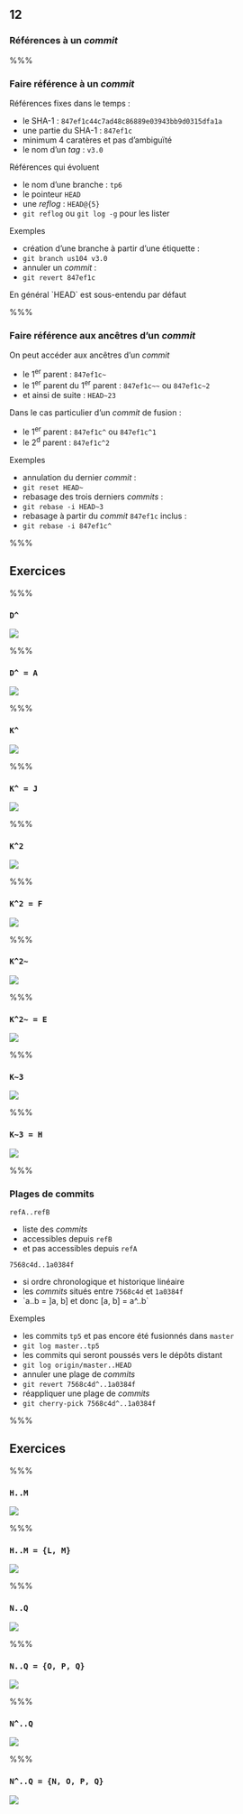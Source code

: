<!-- .slide: data-background-image="images/logo-git.png" data-background-size="600px" class="chapter" -->
## 12
### Références à un *commit*


%%%


<!-- .slide: data-background-image="images/logo-git.png" data-background-size="600px" class="slide" -->
### Faire référence à un *commit*

Références fixes dans le temps :
 - le SHA-1 : `847ef1c44c7ad48c86889e03943bb9d0315dfa1a`
 - une partie du SHA-1 : `847ef1c`
  - minimum 4 caratères et pas d’ambiguïté
 - le nom d’un *tag* : `v3.0`
 
Références qui évoluent
 - le nom d’une branche : `tp6`
 - le pointeur `HEAD`
 - une *reflog* : `HEAD@{5}`
  - `git reflog` ou `git log -g` pour les lister

Exemples
 - création d’une branche à partir d’une étiquette :
  - `git branch us104 v3.0`
 - annuler un *commit* :
  - `git revert 847ef1c`

<!-- .element: class="icon idea" -->En général `HEAD` est sous-entendu par défaut


%%%


<!-- .slide: data-background-image="images/logo-git.png" data-background-size="600px" class="slide" -->
### Faire référence aux ancêtres d’un *commit*

On peut accéder aux ancêtres d’un *commit*
 - le 1<sup>er</sup> parent : `847ef1c~`
 - le 1<sup>er</sup> parent du 1<sup>er</sup> parent : `847ef1c~~` ou `847ef1c~2`
  - et ainsi de suite : `HEAD~23`

Dans le cas particulier d’un *commit* de fusion :
 - le 1<sup>er</sup> parent : `847ef1c^` ou `847ef1c^1`
 - le 2<sup>d</sup> parent : `847ef1c^2`

Exemples
 - annulation du dernier *commit* :
  - `git reset HEAD~`
 - rebasage des trois derniers *commits* :
  - `git rebase -i HEAD~3`
 - rebasage à partir du *commit* `847ef1c` inclus :
  - `git rebase -i 847ef1c^`


%%%

  
<!-- .slide: data-background-image="images/question.png" data-background-size="600px" class="chapter" -->
## Exercices


%%%


<!-- .slide: data-background-image="images/logo-git.png" data-background-size="600px" class="slide" data-transition="slide-in fade-out" -->
### `D^`
<div class="center">
	<img src="images/exercice-0.png" />
</div>

%%%

<!-- .slide: data-background-image="images/logo-git.png" data-background-size="600px" class="slide" data-transition="fade" -->
### `D^ = A`
<div class="center">
	<img src="images/exercice-1.png" />
</div>


%%%


<!-- .slide: data-background-image="images/logo-git.png" data-background-size="600px" class="slide" data-transition="slide-in fade-out" -->
### `K^`
<div class="center">
	<img src="images/exercice-0.png" />
</div>

%%%

<!-- .slide: data-background-image="images/logo-git.png" data-background-size="600px" class="slide" data-transition="fade" -->
### `K^ = J`
<div class="center">
	<img src="images/exercice-2.png" />
</div>


%%%


<!-- .slide: data-background-image="images/logo-git.png" data-background-size="600px" class="slide" data-transition="slide-in fade-out" -->
### `K^2`
<div class="center">
	<img src="images/exercice-0.png" />
</div>

%%%

<!-- .slide: data-background-image="images/logo-git.png" data-background-size="600px" class="slide" data-transition="fade" -->
### `K^2 = F`
<div class="center">
	<img src="images/exercice-3.png" />
</div>


%%%


<!-- .slide: data-background-image="images/logo-git.png" data-background-size="600px" class="slide" data-transition="slide-in fade-out" -->
### `K^2~`
<div class="center">
	<img src="images/exercice-0.png" />
</div>

%%%

<!-- .slide: data-background-image="images/logo-git.png" data-background-size="600px" class="slide" data-transition="fade" -->
### `K^2~ = E`
<div class="center">
	<img src="images/exercice-4.png" />
</div>


%%%


<!-- .slide: data-background-image="images/logo-git.png" data-background-size="600px" class="slide" data-transition="slide-in fade-out" -->
### `K~3`
<div class="center">
	<img src="images/exercice-0.png" />
</div>

%%%

<!-- .slide: data-background-image="images/logo-git.png" data-background-size="600px" class="slide" data-transition="fade" -->
### `K~3 = H`
<div class="center">
	<img src="images/exercice-5.png" />
</div>


%%%


<!-- .slide: data-background-image="images/logo-git.png" data-background-size="600px" class="slide" -->
### Plages de commits

`refA..refB`
 - liste des *commits*
  - accessibles depuis `refB`
  - et pas accessibles depuis `refA`
 
`7568c4d..1a0384f`
 - si ordre chronologique et historique linéaire
  - les *commits* situés entre `7568c4d` et `1a0384f`
  - <!-- .element: class="icon idea" -->`a..b = ]a, b] et donc [a, b] = a^..b`

Exemples
 - les commits `tp5` et pas encore été fusionnés dans `master`
  - `git log master..tp5`
 - les commits qui seront poussés vers le dépôts distant
  - `git log origin/master..HEAD`
 - annuler une plage de *commits*
  - `git revert 7568c4d^..1a0384f`
 - réappliquer une plage de *commits*
  - `git cherry-pick 7568c4d^..1a0384f`


%%%

  
<!-- .slide: data-background-image="images/question.png" data-background-size="600px" class="chapter" -->
## Exercices


%%%


<!-- .slide: data-background-image="images/logo-git.png" data-background-size="600px" class="slide" data-transition="slide-in fade-out" -->
### `H..M`
<div class="center">
	<img src="images/exercice-0.png" />
</div>

%%%

<!-- .slide: data-background-image="images/logo-git.png" data-background-size="600px" class="slide" data-transition="fade" -->
### `H..M = {L, M}`
<div class="center">
	<img src="images/exercice-range-1.png" />
</div>


%%%


<!-- .slide: data-background-image="images/logo-git.png" data-background-size="600px" class="slide" data-transition="slide-in fade-out" -->
### `N..Q`
<div class="center">
	<img src="images/exercice-0.png" />
</div>

%%%

<!-- .slide: data-background-image="images/logo-git.png" data-background-size="600px" class="slide" data-transition="fade" -->
### `N..Q = {O, P, Q}`
<div class="center">
	<img src="images/exercice-range-2.png" />
</div>


%%%


<!-- .slide: data-background-image="images/logo-git.png" data-background-size="600px" class="slide" data-transition="slide-in fade-out" -->
### `N^..Q`
<div class="center">
	<img src="images/exercice-0.png" />
</div>

%%%

<!-- .slide: data-background-image="images/logo-git.png" data-background-size="600px" class="slide" data-transition="fade" -->
### `N^..Q = {N, O, P, Q}`
<div class="center">
	<img src="images/exercice-range-3.png" />
</div>